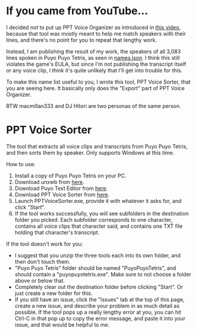 # If you came from YouTube...
I decided not to put up PPT Voice Organizer as introduced in [this video](https://www.youtube.com/watch?v=lmLvdla_hSw), because that tool was mostly meant to help me match speakers with their lines, and there's no point for you to repeat that lengthy work.

Instead, I am publishing the result of my work, the speakers of all 3,083 lines spoken in Puyo Puyo Tetris, as seen in [names.json](https://github.com/macmillan333/ppt-voice-sorter/blob/master/PPTVoiceSorter/PPTVoiceSorter/Resources/names.json). I think this still violates the game's EULA, but since I'm not publishing the transcript itself or any voice clip, I think it's quite unlikely that I'll get into trouble for this.

To make this name list useful to you, I wrote this tool, PPT Voice Sorter, that you are seeing here. It basically only does the "Export" part of PPT Voice Organizer.

BTW macmillan333 and DJ Hitori are two personas of the same person.
# PPT Voice Sorter
The tool that extracts all voice clips and transcripts from Puyo Puyo Tetris, and then sorts them by speaker. Only supports Windows at this time.

How to use:

1. Install a copy of Puyo Puyo Tetris on your PC.
2. Download unxwb from [here](http://aluigi.altervista.org/papers/unxwb.zip).
3. Download Puyo Text Editor from [here](https://github.com/nickworonekin/puyo-text-editor/releases).
4. Download PPT Voice Sorter from [here](https://github.com/macmillan333/ppt-voice-sorter/releases).
5. Launch PPTVoiceSorter.exe, provide it with whatever it asks for, and click "Start".
6. If the tool works successfully, you will see subfolders in the destination folder you picked. Each subfolder corresponds to one character, contains all voice clips that character said, and contains one TXT file holding that character's transcript.

If the tool doesn't work for you:

* I suggest that you unzip the three tools each into its own folder, and then don't touch them.
* "Puyo Puyo Tetris" folder should be named "PuyoPuyoTetris", and should contain a "puyopuyotetris.exe". Make sure to not choose a folder above or below that.
* Completely clear out the destination folder before clicking "Start". Or just create a new folder for this.
* If you still have an issue, click the "Issues" tab at the top of this page, create a new issue, and describe your problem in as much detail as possible. If the tool pops up a really lengthy error at you, you can hit Ctrl-C in that pop up to copy the error message, and paste it into your issue, and that would be helpful to me.
